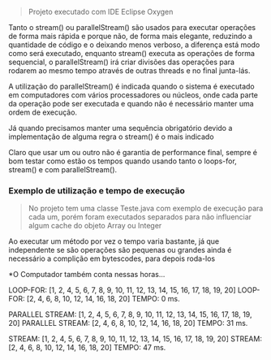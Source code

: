 > Projeto executado com IDE Eclipse Oxygen


Tanto o stream() ou parallelStream() são usados para executar operações de forma mais rápida e porque não, de forma mais elegante, reduzindo a quantidade de código e o deixando menos verboso, a diferença está modo como será executado, enquanto stream() executa as operações de forma sequencial, o parallelStream() irá criar divisões das operações para rodarem ao mesmo tempo através de outras threads e no final junta-lás.

A utilização do parallelStream() é indicada quando o sistema é executado em computadores com vários processadores ou núcleos, onde cada parte da operação pode ser executada e quando não é necessário manter uma ordem de execução.

Já quando precisamos manter uma sequência obrigatório devido a implementação de alguma regra o stream() é o mais indicado

Claro que usar um ou outro não é garantia de performance final, sempre é bom testar como estão os tempos quando usando tanto o loops-for, stream() e com parallelStream().

### Exemplo de utilização e tempo de execução

> No projeto tem uma classe Teste.java com exemplo de execução para cada um, 
> porém foram executados separados para não influenciar algum cache do objeto 
> Array ou Integer

Ao executar um método por vez o tempo varia bastante, já que independente se são operações são pequenas ou grandes ainda é necessário a complição em bytescodes, para depois roda-los

*O Computador também conta nessas horas...

LOOP-FOR: [1, 2, 4, 5, 6, 7, 8, 9, 10, 11, 12, 13, 14, 15, 16, 17, 18, 19, 20]
LOOP-FOR: [2, 4, 6, 8, 10, 12, 14, 16, 18, 20]
TEMPO: 0 ms.

PARALLEL STREAM: [1, 2, 4, 5, 6, 7, 8, 9, 10, 11, 12, 13, 14, 15, 16, 17, 18, 19, 20]
PARALLEL STREAM: [2, 4, 6, 8, 10, 12, 14, 16, 18, 20]
TEMPO: 31 ms.

STREAM: [1, 2, 4, 5, 6, 7, 8, 9, 10, 11, 12, 13, 14, 15, 16, 17, 18, 19, 20]
STREAM: [2, 4, 6, 8, 10, 12, 14, 16, 18, 20]
TEMPO: 47 ms.



